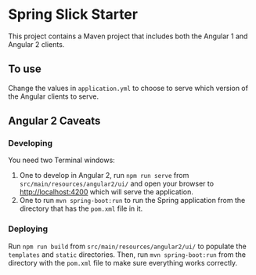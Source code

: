 # Spring Slick Starter

This project contains a Maven project that includes both the Angular 1 and Angular 2 clients.

## To use

Change the values in `application.yml` to choose to serve which version of the Angular clients to serve.

## Angular 2 Caveats

### Developing
You need two Terminal windows:

1. One to develop in Angular 2, run `npm run serve` from `src/main/resources/angular2/ui/`
   and open your browser to [http://localhost:4200](http://localhost:4200) which will serve
   the application.
1. One to run `mvn spring-boot:run` to run the Spring application from the
   directory that has the `pom.xml` file in it.

### Deploying
Run `npm run build` from `src/main/resources/angular2/ui/` to populate the `templates` and
`static` directories. Then, run `mvn spring-boot:run` from the directory with the `pom.xml`
file to make sure everything works correctly.
